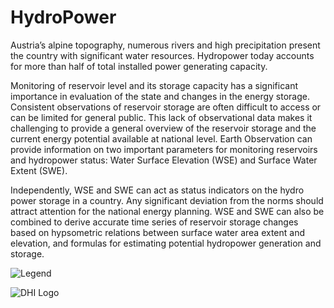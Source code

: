# HydroPower

Austria’s alpine topography, numerous rivers and high precipitation present the country with significant water resources. Hydropower today accounts for more than half of total installed power generating capacity.

Monitoring of reservoir level and its storage capacity has a significant importance in evaluation of the state and changes in the energy storage. Consistent observations of reservoir storage are often difficult to access or can be limited for general public. This lack of observational data makes it challenging to provide a general overview of the reservoir storage and the current energy potential available at national level. Earth Observation can provide information on two important parameters for monitoring reservoirs and hydropower status: Water Surface Elevation (WSE) and Surface Water Extent (SWE).

Independently, WSE and SWE can act as status indicators on the hydro power storage in a country. Any significant deviation from the norms should attract attention for the national energy planning. WSE and SWE can also be combined to derive accurate time series of reservoir storage changes based on hypsometric relations between surface water area extent and elevation, and formulas for estimating potential hydropower generation and storage. 

![Legend](legends/gtif/REP4_SWE.png "SWE")

![DHI Logo](data/gtif/images/logos/dhi.png "DHI Logo")
